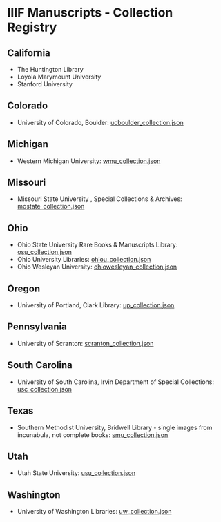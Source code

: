 # IIIF Manuscripts - Collection Registry
## California
* The Huntington Library
* Loyola Marymount University
* Stanford University
## Colorado
* University of Colorado, Boulder: [ucboulder_collection.json](https://raw.githubusercontent.com/blalbrit/manuscript_registry/master/ucboulder_collection.json)
## Michigan
* Western Michigan University: [wmu_collection.json](https://raw.githubusercontent.com/blalbrit/manuscript_registry/master/wmu_collection.json)
## Missouri
* Missouri State University , Special Collections & Archives: [mostate_collection.json](https://raw.githubusercontent.com/blalbrit/manuscript_registry/master/mostate_collection.json)
## Ohio
* Ohio State University Rare Books & Manuscripts Library: [osu_collection.json](https://raw.githubusercontent.com/blalbrit/manuscript_registry/master/osu_collection.json)
* Ohio University Libraries: [ohiou_collection.json](https://raw.githubusercontent.com/blalbrit/manuscript_registry/master/ohiou_collection.json)
* Ohio Wesleyan University: [ohiowesleyan_collection.json](https://raw.githubusercontent.com/blalbrit/manuscript_registry/master/ohiowesleyan_collection.json)
## Oregon
* University of Portland, Clark Library: [up_collection.json](https://raw.githubusercontent.com/blalbrit/manuscript_registry/master/up_collection.json)
## Pennsylvania
* University of Scranton: [scranton_collection.json](https://raw.githubusercontent.com/blalbrit/manuscript_registry/master/scranton_collection.json)
## South Carolina
* University of South Carolina, Irvin Department of Special Collections: [usc_collection.json](https://raw.githubusercontent.com/blalbrit/manuscript_registry/master/usc_collection.json)
## Texas
* Southern Methodist University, Bridwell Library - single images from incunabula, not complete books: [smu_collection.json](https://raw.githubusercontent.com/blalbrit/manuscript_registry/master/smu_collection.json)
## Utah
* Utah State University: [usu_collection.json](https://raw.githubusercontent.com/blalbrit/manuscript_registry/master/usu_collection.json)
## Washington
* University of Washington Libraries: [uw_collection.json](https://raw.githubusercontent.com/blalbrit/manuscript_registry/master/uw_collection.json)
